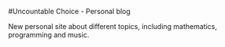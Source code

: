 #Uncountable Choice - Personal blog

New personal site about different topics, including mathematics, programming and music.
